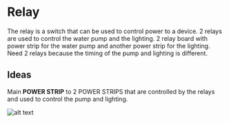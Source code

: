 # Relay

The relay is a switch that can be used to control power to a device.
2 relays are used to control the water pump and the lighting.
2 relay board with power strip for the water pump and another power strip for the lighting. Need 2 relays because the timing of the pump and lighting is different.

## Ideas

Main **POWER STRIP** to 2 POWER STRIPS that are controlled by the relays and used to control the pump and lighting.

![alt text](assets/RelayPowerstripExampleDrawing.png)

